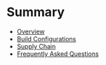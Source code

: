 # Summary

- [Overview](./overview.md)
- [Build Configurations](./build_configurations.md)
- [Supply Chain](./scs.md)
- [Frequently Asked Questions](./faq.md)

